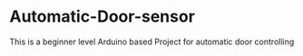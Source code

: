 # Automatic-Door-sensor
This is a beginner level Arduino based Project for automatic door controlling
